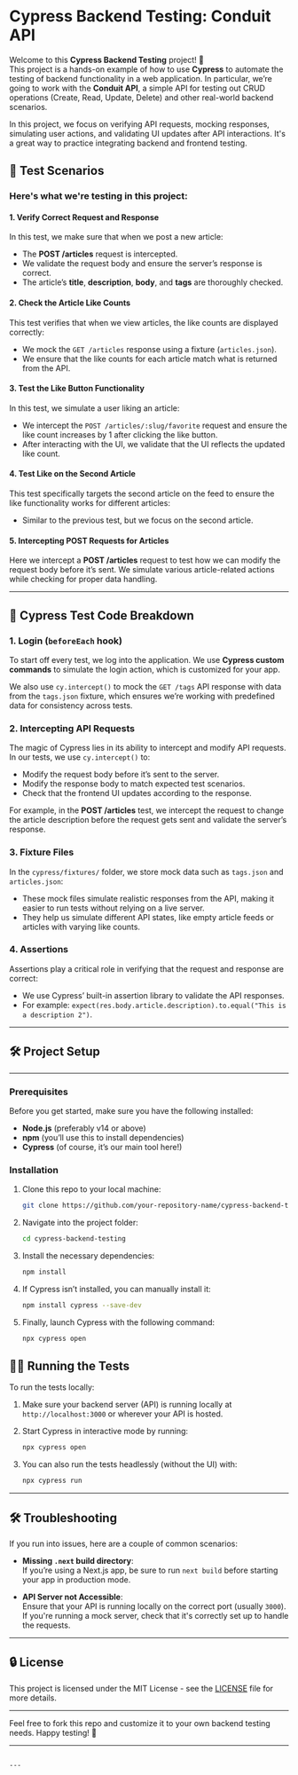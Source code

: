 
# Cypress Backend Testing: Conduit API

Welcome to this **Cypress Backend Testing** project! 🚀  
This project is a hands-on example of how to use **Cypress** to automate the testing of backend functionality in a web application. In particular, we’re going to work with the **Conduit API**, a simple API for testing out CRUD operations (Create, Read, Update, Delete) and other real-world backend scenarios.

In this project, we focus on verifying API requests, mocking responses, simulating user actions, and validating UI updates after API interactions. It's a great way to practice integrating backend and frontend testing.


## 🧪 Test Scenarios

### Here's what we're testing in this project:

#### 1. **Verify Correct Request and Response**

In this test, we make sure that when we post a new article:

- The **POST /articles** request is intercepted.
- We validate the request body and ensure the server’s response is correct.
- The article’s **title**, **description**, **body**, and **tags** are thoroughly checked.

#### 2. **Check the Article Like Counts**

This test verifies that when we view articles, the like counts are displayed correctly:

- We mock the `GET /articles` response using a fixture (`articles.json`).
- We ensure that the like counts for each article match what is returned from the API.

#### 3. **Test the Like Button Functionality**

In this test, we simulate a user liking an article:

- We intercept the `POST /articles/:slug/favorite` request and ensure the like count increases by 1 after clicking the like button.
- After interacting with the UI, we validate that the UI reflects the updated like count.

#### 4. **Test Like on the Second Article**

This test specifically targets the second article on the feed to ensure the like functionality works for different articles:

- Similar to the previous test, but we focus on the second article.
  
#### 5. **Intercepting POST Requests for Articles**

Here we intercept a **POST /articles** request to test how we can modify the request body before it’s sent. We simulate various article-related actions while checking for proper data handling.

---

## 📜 Cypress Test Code Breakdown

### 1. **Login (`beforeEach` hook)**

To start off every test, we log into the application. We use **Cypress custom commands** to simulate the login action, which is customized for your app.

We also use `cy.intercept()` to mock the `GET /tags` API response with data from the `tags.json` fixture, which ensures we’re working with predefined data for consistency across tests.

### 2. **Intercepting API Requests**

The magic of Cypress lies in its ability to intercept and modify API requests. In our tests, we use `cy.intercept()` to:

- Modify the request body before it’s sent to the server.
- Modify the response body to match expected test scenarios.
- Check that the frontend UI updates according to the response.

For example, in the **POST /articles** test, we intercept the request to change the article description before the request gets sent and validate the server’s response.

### 3. **Fixture Files**

In the `cypress/fixtures/` folder, we store mock data such as `tags.json` and `articles.json`:

- These mock files simulate realistic responses from the API, making it easier to run tests without relying on a live server.
- They help us simulate different API states, like empty article feeds or articles with varying like counts.

### 4. **Assertions**

Assertions play a critical role in verifying that the request and response are correct:

- We use Cypress’ built-in assertion library to validate the API responses.
- For example: `expect(res.body.article.description).to.equal("This is a description 2")`.

---
## 🛠 Project Setup

---


### Prerequisites

Before you get started, make sure you have the following installed:

- **Node.js** (preferably v14 or above)
- **npm** (you’ll use this to install dependencies)
- **Cypress** (of course, it’s our main tool here!)

### Installation

1. Clone this repo to your local machine:
   ```bash
   git clone https://github.com/your-repository-name/cypress-backend-testing.git
   ```

2. Navigate into the project folder:
   ```bash
   cd cypress-backend-testing
   ```

3. Install the necessary dependencies:
   ```bash
   npm install
   ```

4. If Cypress isn’t installed, you can manually install it:
   ```bash
   npm install cypress --save-dev
   ```

5. Finally, launch Cypress with the following command:
   ```bash
   npx cypress open
   ```


## 🏃‍♀️ Running the Tests

To run the tests locally:

1. Make sure your backend server (API) is running locally at `http://localhost:3000` or wherever your API is hosted.
2. Start Cypress in interactive mode by running:
   ```bash
   npx cypress open
   ```

3. You can also run the tests headlessly (without the UI) with:
   ```bash
   npx cypress run
   ```

---

## 🛠 Troubleshooting

If you run into issues, here are a couple of common scenarios:

- **Missing `.next` build directory**:  
   If you’re using a Next.js app, be sure to run `next build` before starting your app in production mode.

- **API Server not Accessible**:  
   Ensure that your API is running locally on the correct port (usually `3000`). If you're running a mock server, check that it's correctly set up to handle the requests.

---

## 🔒 License

This project is licensed under the MIT License - see the [LICENSE](LICENSE) file for more details.

---

Feel free to fork this repo and customize it to your own backend testing needs. Happy testing! 🎉

---

```

---

